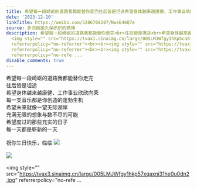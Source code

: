 ```yaml
---
title: 希望每一段崎岖的道路我都能替你走完往后皆是坦途希望身体越来越康健、工作事业欣欣向荣每一支音乐都是你创造的蓬勃生机希望未来就像一望无际湖岸充满无限的想象...
date: '2023-12-10'
linkTitle: https://weibo.com/5286768287/NwxE46Q7e
source: 多次婉拒久保织织的微博
description: 希望每一段崎岖的道路我都能替你走完<br>往后皆是坦途<br>希望身体越来越康健、工作事业欣欣向荣<br>每一支音乐都是你创造的蓬勃生机<br>希望未来就像一望无际湖岸<br>充满无限的想象与数不尽的可能<br>希望度过的那些充实的日子<br>每一天都是崭新的一天<br><br>祝你生日快乐，临临
  <img style="" src="https://tvax1.sinaimg.cn/large/005LMJWfgy1hkp5ca6fy6j31hc0u0n95.jpg"
  referrerpolicy="no-referrer"><br><br><img style="" src="https://tvax1.sinaimg.cn/large/005LMJWfgy1hkp569uh9rj312c0lkaci.jpg"
  referrerpolicy="no-referrer"><br><br><img style="" src="https://tvax3.sinaimg.cn/large/005LMJWfgy1hkp57xqaxnj31he0u0dn2.jpg"
  referrerpolicy="no-refe ...
disable_comments: true
---
```

希望每一段崎岖的道路我都能替你走完<br>往后皆是坦途<br>希望身体越来越康健、工作事业欣欣向荣<br>每一支音乐都是你创造的蓬勃生机<br>希望未来就像一望无际湖岸<br>充满无限的想象与数不尽的可能<br>希望度过的那些充实的日子<br>每一天都是崭新的一天<br><br>祝你生日快乐，临临 <img style="" src="https://tvax1.sinaimg.cn/large/005LMJWfgy1hkp5ca6fy6j31hc0u0n95.jpg" referrerpolicy="no-referrer"><br><br><img style="" src="https://tvax1.sinaimg.cn/large/005LMJWfgy1hkp569uh9rj312c0lkaci.jpg" referrerpolicy="no-referrer"><br><br><img style="" src="https://tvax3.sinaimg.cn/large/005LMJWfgy1hkp57xqaxnj31he0u0dn2.jpg" referrerpolicy="no-refe ...